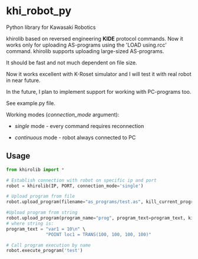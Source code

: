 # khi_robot_py
Python library for Kawasaki Robotics

khirolib based on reversed engineering **KIDE** protocol commands.
Now it works only for uploading AS-programs using the 'LOAD using.rcc' command.
khirolib supports uploading large-sized AS-programs.

It should be fast and not much dependent on file size.

Now it works excellent with K-Roset simulator and I will test it with real robot in near future.

In the future, I plan to implement support for working with PC-programs too.

See example.py file.

Working modes (_connection_mode_ argument):
- _single_ mode - every command requires reconnection
* _continuous_ mode - robot always connected to PC

## Usage

```python
from khirolib import *

# Establish connection with robot on specific ip and port
robot = khirolib(IP, PORT, connection_mode='single')

# Upload program from file
robot.upload_program(filename="as_programs/test.as", kill_current_program=True)

#Upload program from string
robot.upload_program(program_name="prog", program_text=program_text, kill_current_program=True)
# where string is:
program_text = "var1 = 10\n" \
               "POINT loc1 = TRANS(100, 100, 100, 100)"

# Call program execution by name
robot.execute_program('test')